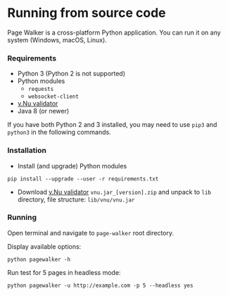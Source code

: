 # Running from source code

Page Walker is a cross-platform Python application. You can run it on any system (Windows, macOS, Linux).

### Requirements

* Python 3 (Python 2 is not supported)
* Python modules
  * `requests`
  * `websocket-client`
* [v.Nu validator](https://github.com/validator/validator/releases)
* Java 8 (or newer)

If you have both Python 2 and 3 installed, you may need to use `pip3` and `python3` in the following commands.

### Installation

* Install (and upgrade) Python modules
```
pip install --upgrade --user -r requirements.txt
```
* Download [v.Nu validator](https://github.com/validator/validator/releases) `vnu.jar_[version].zip` and unpack to `lib` directory, file structure: `lib/vnu/vnu.jar`

### Running

Open terminal and navigate to `page-walker` root directory.

Display available options:
```
python pagewalker -h
```

Run test for 5 pages in headless mode:
```
python pagewalker -u http://example.com -p 5 --headless yes
```